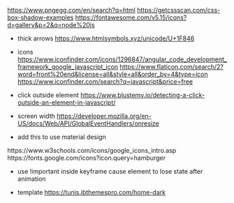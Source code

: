 https://www.pngegg.com/en/search?q=html
https://getcssscan.com/css-box-shadow-examples
https://fontawesome.com/v5.15/icons?d=gallery&p=2&q=node%20js


- thick arrows
https://www.htmlsymbols.xyz/unicode/U+1F846

- icons
https://www.iconfinder.com/icons/1296847/angular_code_development_framework_google_javascript_icon
https://www.flaticon.com/search/2?word=front%20end&license=all&style=all&order_by=4&type=icon
https://www.iconfinder.com/search?q=javascript&price=free

- click outside element
https://www.blustemy.io/detecting-a-click-outside-an-element-in-javascript/

- screen width
https://developer.mozilla.org/en-US/docs/Web/API/GlobalEventHandlers/onresize

- add this to use material design
<link href="https://fonts.googleapis.com/css?family=Material+Icons|Material+Icons+Outlined|Material+Icons+Two+Tone|Material+Icons+Round|Material+Icons+Sharp" rel="stylesheet">
https://www.w3schools.com/icons/google_icons_intro.asp
https://fonts.google.com/icons?icon.query=hamburger

- use !important inside keyframe cause element to lose state after animation

- template
https://tunis.ibthemespro.com/home-dark